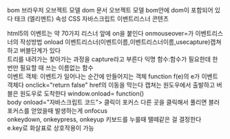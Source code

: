 bom
브라우저 오브젝트 모델
dom
문서 오브젝트 모델
bom안에 dom이 포함되어 있다
태크 (엘리멘트) 속성 CSS 자바스크립트 이밴트리스너 콘텐츠

html5의 이벤트는 약 70가지
리스너 앞에 on을 붙인다
onmouseover=가 이벤트리스너의 작성방법
onload
이벤트리스너(이벤트이름,이벤트리스너이름,usecapture)캡쳐하고 버블단계가 있다    
트리를 내려가는 찾아가는 과정을 capture라고 부른다
익명 함수:함수가 필요한데 한 번만 필요할 때 쓰는 이름없는 함수  
이벤트 객체: 이벤트가 일어나는 순간에 만들어지는 객체 function f(e)의 e가 이벤트 객체다 
onclick="return false" href의 이동을 막는다
캡쳐는 원도우에서 출발하고 버블은 원도우로 도착한다
window.onload= function()  
body onload="자바스크립트 코드">
클릭이 포커스 다른 곳을 클릭해서 풀리면 블러 포커스를 얻었을때 발생하는게 onfocus  
onkeydown, onkeypress, onkeyup 키보드를 누를때 뗄떼같은 걸 결정한다  
e.key로 화살표로 상호작용이 가능  
